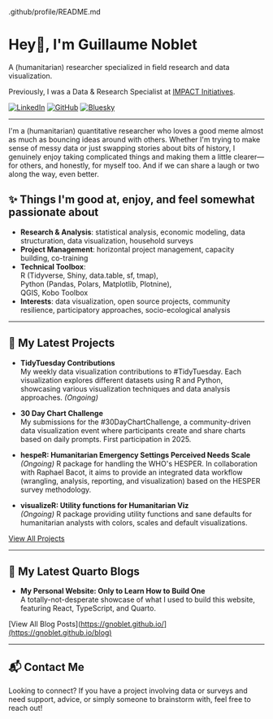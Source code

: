.github/profile/README.md
# Hey👋, I'm Guillaume Noblet

A (humanitarian) researcher specialized in field research and data visualization.

Previously, I was a Data & Research Specialist at [IMPACT Initiatives](https://www.impact-initiatives.org/).

[![LinkedIn](https://img.shields.io/badge/LinkedIn-blue?logo=linkedin&logoColor=white)](https://www.linkedin.com/in/gnoblet/)
[![GitHub](https://img.shields.io/badge/GitHub-gnoblet-black?logo=github)](https://github.com/gnoblet)
[![Bluesky](https://img.shields.io/badge/Bluesky-gnoblet.bsky.social-blue)](https://bsky.app/profile/gnoblet.bsky.social)

---

I'm a (humanitarian) quantitative researcher who loves a good meme almost as much as bouncing ideas around with others. Whether I'm trying to make sense of messy data or just swapping stories about bits of history, I genuinely enjoy taking complicated things and making them a little clearer—for others, and honestly, for myself too. And if we can share a laugh or two along the way, even better.

## ✨ Things I'm good at, enjoy, and feel somewhat passionate about

- **Research & Analysis**: statistical analysis, economic modeling, data structuration, data visualization, household surveys
- **Project Management**: horizontal project management, capacity building, co-training
- **Technical Toolbox**:  
  R (Tidyverse, Shiny, data.table, sf, tmap),  
  Python (Pandas, Polars, Matplotlib, Plotnine),  
  QGIS, Kobo Toolbox
- **Interests**: data visualization, open source projects, community resilience, participatory approaches, socio-ecological analysis

---

## 🚀 My Latest Projects

- **TidyTuesday Contributions**  
  My weekly data visualization contributions to #TidyTuesday. Each visualization explores different datasets using R and Python, showcasing various visualization techniques and data analysis approaches. *(Ongoing)*

- **30 Day Chart Challenge**  
  My submissions for the #30DayChartChallenge, a community-driven data visualization event where participants create and share charts based on daily prompts. First participation in 2025.

- **hespeR: Humanitarian Emergency Settings Perceived Needs Scale**  
  *(Ongoing)* R package for handling the WHO's HESPER. In collaboration with Raphael Bacot, it aims to provide an integrated data workflow (wrangling, analysis, reporting, and visualization) based on the HESPER survey methodology.

- **visualizeR: Utility functions for Humanitarian Viz**  
  *(Ongoing)* R package providing utility functions and sane defaults for humanitarian analysts with colors, scales and default visualizations.

[View All Projects](https://gnoblet.github.io/projects)

---

## 📝 My Latest Quarto Blogs

- **My Personal Website: Only to Learn How to Build One**  
  A totally-not-desperate showcase of what I used to build this website, featuring React, TypeScript, and Quarto.

[View All Blog Posts](https://gnoblet.github.io/](https://gnoblet.github.io/blog)

---

## 📬 Contact Me

Looking to connect? If you have a project involving data or surveys and need support, advice, or simply someone to brainstorm with, feel free to reach out!
